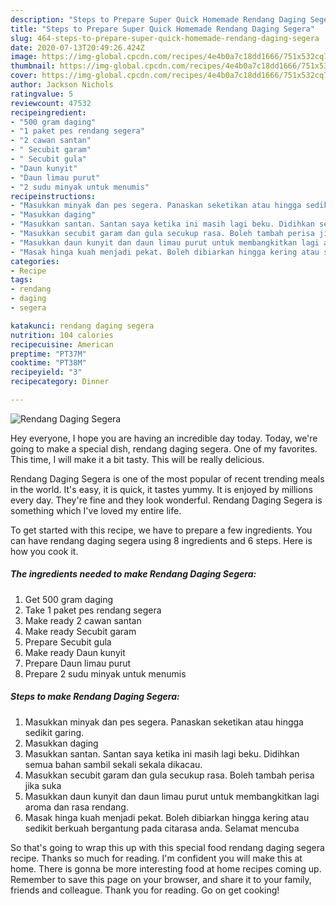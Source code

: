 ```yaml
---
description: "Steps to Prepare Super Quick Homemade Rendang Daging Segera"
title: "Steps to Prepare Super Quick Homemade Rendang Daging Segera"
slug: 464-steps-to-prepare-super-quick-homemade-rendang-daging-segera
date: 2020-07-13T20:49:26.424Z
image: https://img-global.cpcdn.com/recipes/4e4b0a7c18dd1666/751x532cq70/rendang-daging-segera-resipi-foto-utama.jpg
thumbnail: https://img-global.cpcdn.com/recipes/4e4b0a7c18dd1666/751x532cq70/rendang-daging-segera-resipi-foto-utama.jpg
cover: https://img-global.cpcdn.com/recipes/4e4b0a7c18dd1666/751x532cq70/rendang-daging-segera-resipi-foto-utama.jpg
author: Jackson Nichols
ratingvalue: 5
reviewcount: 47532
recipeingredient:
- "500 gram daging"
- "1 paket pes rendang segera"
- "2 cawan santan"
- " Secubit garam"
- " Secubit gula"
- "Daun kunyit"
- "Daun limau purut"
- "2 sudu minyak untuk menumis"
recipeinstructions:
- "Masukkan minyak dan pes segera. Panaskan seketikan atau hingga sedikit garing."
- "Masukkan daging"
- "Masukkan santan. Santan saya ketika ini masih lagi beku. Didihkan semua bahan sambil sekali sekala dikacau."
- "Masukkan secubit garam dan gula secukup rasa. Boleh tambah perisa jika suka"
- "Masukkan daun kunyit dan daun limau purut untuk membangkitkan lagi aroma dan rasa rendang."
- "Masak hinga kuah menjadi pekat. Boleh dibiarkan hingga kering atau sedikit berkuah bergantung pada citarasa anda. Selamat mencuba"
categories:
- Recipe
tags:
- rendang
- daging
- segera

katakunci: rendang daging segera 
nutrition: 104 calories
recipecuisine: American
preptime: "PT37M"
cooktime: "PT38M"
recipeyield: "3"
recipecategory: Dinner

---
```



![Rendang Daging Segera](https://img-global.cpcdn.com/recipes/4e4b0a7c18dd1666/751x532cq70/rendang-daging-segera-resipi-foto-utama.jpg)

Hey everyone, I hope you are having an incredible day today. Today, we're going to make a special dish, rendang daging segera. One of my favorites. This time, I will make it a bit tasty. This will be really delicious.

Rendang Daging Segera is one of the most popular of recent trending meals in the world. It's easy, it is quick, it tastes yummy. It is enjoyed by millions every day. They're fine and they look wonderful. Rendang Daging Segera is something which I've loved my entire life.




To get started with this recipe, we have to prepare a few ingredients. You can have rendang daging segera using 8 ingredients and 6 steps. Here is how you cook it.

<!--inarticleads1-->

##### The ingredients needed to make Rendang Daging Segera:

1. Get 500 gram daging
1. Take 1 paket pes rendang segera
1. Make ready 2 cawan santan
1. Make ready  Secubit garam
1. Prepare  Secubit gula
1. Make ready Daun kunyit
1. Prepare Daun limau purut
1. Prepare 2 sudu minyak untuk menumis




<!--inarticleads2-->

##### Steps to make Rendang Daging Segera:

1. Masukkan minyak dan pes segera. Panaskan seketikan atau hingga sedikit garing.
1. Masukkan daging
1. Masukkan santan. Santan saya ketika ini masih lagi beku. Didihkan semua bahan sambil sekali sekala dikacau.
1. Masukkan secubit garam dan gula secukup rasa. Boleh tambah perisa jika suka
1. Masukkan daun kunyit dan daun limau purut untuk membangkitkan lagi aroma dan rasa rendang.
1. Masak hinga kuah menjadi pekat. Boleh dibiarkan hingga kering atau sedikit berkuah bergantung pada citarasa anda. Selamat mencuba




So that's going to wrap this up with this special food rendang daging segera recipe. Thanks so much for reading. I'm confident you will make this at home. There is gonna be more interesting food at home recipes coming up. Remember to save this page on your browser, and share it to your family, friends and colleague. Thank you for reading. Go on get cooking!
